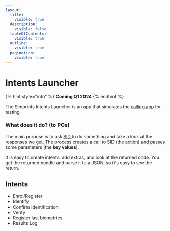 ```yaml
---
layout:
  title:
    visible: true
  description:
    visible: false
  tableOfContents:
    visible: true
  outline:
    visible: true
  pagination:
    visible: true
---
```


# Intents Launcher

{% hint style="info" %}
**Coming Q1 2024**
{% endhint %}

The Simprints Intents Launcher is an app that simulates the [calling app](../../../product-overview/product-overview/data-collection-platforms/) for testing.

### What does it do? (to POs) <a href="#what-does-it-do-to-pos" id="what-does-it-do-to-pos"></a>

The main purpose is to ask [SID ](../../../product-overview/product-overview/simprints-id-sid.md)to do something and take a look at the responses we get. The process creates a call to SID (the action) and passes some parameters (the **key values**).

It is easy to create intents, add extras, and look at the returned code. You get the returned bundle and parse it to a JSON, so it's easy to see the return.

## Intents <a href="#intents" id="intents"></a>

* Enrol/Register
* Identify
* Confirm Identification
* Verify
* Register last biometrics
* Results Log
